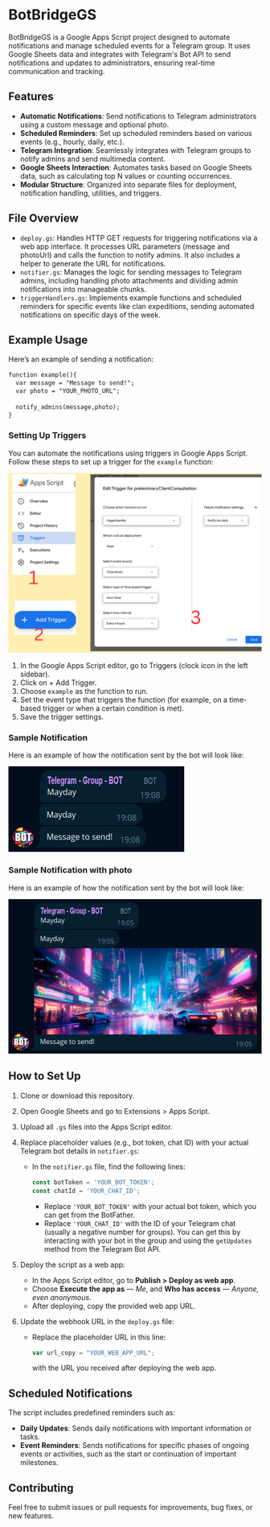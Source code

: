 # BotBridgeGS
BotBridgeGS is a Google Apps Script project designed to automate notifications and manage scheduled events for a Telegram group. It uses Google Sheets data and integrates with Telegram's Bot API to send notifications and updates to administrators, ensuring real-time communication and tracking.

## Features
- **Automatic Notifications**: Send notifications to Telegram administrators using a custom message and optional photo.
- **Scheduled Reminders**: Set up scheduled reminders based on various events (e.g., hourly, daily, etc.).
- **Telegram Integration**: Seamlessly integrates with Telegram groups to notify admins and send multimedia content.
- **Google Sheets Interaction**: Automates tasks based on Google Sheets data, such as calculating top N values or counting occurrences.
- **Modular Structure**: Organized into separate files for deployment, notification handling, utilities, and triggers.

## File Overview
- `deploy.gs`: Handles HTTP GET requests for triggering notifications via a web app interface. It processes URL parameters (message and photoUrl) and calls the function to notify admins. It also includes a helper to generate the URL for notifications.
- `notifier.gs`: Manages the logic for sending messages to Telegram admins, including handling photo attachments and dividing admin notifications into manageable chunks.
- `triggerHandlers.gs`: Implements example functions and scheduled reminders for specific events like clan expeditions, sending automated notifications on specific days of the week.

## Example Usage
Here’s an example of sending a notification:
```
function example(){
  var message = "Message to send!";
  var photo = "YOUR_PHOTO_URL";

  notify_admins(message,photo);
}
```
### Setting Up Triggers
You can automate the notifications using triggers in Google Apps Script. Follow these steps to set up a trigger for the `example` function:

![Setting Up Triggers](./res/trigger.png)

1. In the Google Apps Script editor, go to Triggers (clock icon in the left sidebar).
2. Click on + Add Trigger.
3. Choose `example` as the function to run.
4. Set the event type that triggers the function (for example, on a time-based trigger or when a certain condition is met).
5. Save the trigger settings.

### Sample Notification

Here is an example of how the notification sent by the bot will look like:

![Message Preview](./res/msg.png)

### Sample Notification with photo

Here is an example of how the notification sent by the bot will look like:

![Message Preview](./res/msg+photo.png)



## How to Set Up
1. Clone or download this repository.
2. Open Google Sheets and go to Extensions > Apps Script.
3. Upload all `.gs` files into the Apps Script editor.
4. Replace placeholder values (e.g., bot token, chat ID) with your actual Telegram bot details in `notifier.gs`:
   - In the `notifier.gs` file, find the following lines:
     ```javascript
     const botToken = 'YOUR_BOT_TOKEN';
     const chatId = 'YOUR_CHAT_ID';
     ```
     - Replace `'YOUR_BOT_TOKEN'` with your actual bot token, which you can get from the BotFather.
     - Replace `'YOUR_CHAT_ID'` with the ID of your Telegram chat (usually a negative number for groups). You can get this by interacting with your bot in the group and using the `getUpdates` method from the Telegram Bot API.

5. Deploy the script as a web app:
   - In the Apps Script editor, go to **Publish > Deploy as web app**.
   - Choose **Execute the app as** — *Me*, and **Who has access** — *Anyone, even anonymous*.
   - After deploying, copy the provided web app URL.
6. Update the webhook URL in the `deploy.gs` file:
   - Replace the placeholder URL in this line:

     ```javascript
     var url_copy = "YOUR_WEB_APP_URL";
     ```

     with the URL you received after deploying the web app.

## Scheduled Notifications
The script includes predefined reminders such as:
- **Daily Updates**: Sends daily notifications with important information or tasks.
- **Event Reminders**: Sends notifications for specific phases of ongoing events or activities, such as the start or continuation of important milestones.

## Contributing
Feel free to submit issues or pull requests for improvements, bug fixes, or new features.
